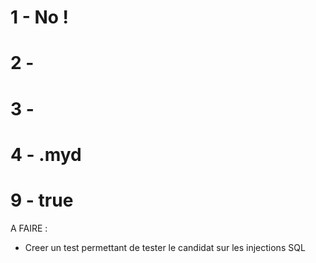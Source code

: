 # 1 - No !

# 2 - 

# 3 -

# 4 - .myd

# 9 - true



A FAIRE :
- Creer un test permettant de tester le candidat sur les injections SQL